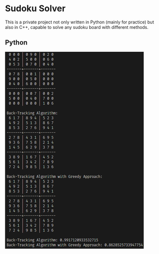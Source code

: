 # Sudoku Solver

This is a private project not only written in Python (mainly for practice) but also in C++, capable to solve any sudoku board with different methods.

## Python

![](images/image1.png)

